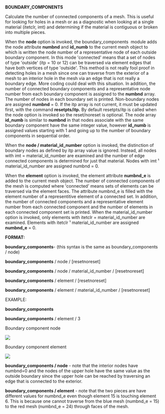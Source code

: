  **BOUNDARY\_COMPONENTS**

  Calculate the number of connected components of a mesh. This is
  useful for looking for holes in a mesh or as a diagnostic when
  looking at a single material (itetclr, imt) and determining if the
  material is contiguous or broken into multiple pieces.
 
  When the **node** option is invoked, the boundary\_components 
  module adds the node attribute **numbnd** and **id\_numb** to the
  current mesh object to which is written the node number of a
  representative node of each outside boundary component. In this mode
  'connected' means that a set of nodes of type 'outside' (itp = 10 or
  12) can be traversed via element edges that have both vertices of
  type 'outside'. This method is not really fool proof in detecting
  holes in a mesh since one can traverse from the exterior of a mesh
  to an interior hole in the mesh via an edge that is not really a
  boundary edge. More coding could deal with this situation. In
  addition, the number of connected boundary components and a
  representative node number from each boundary component is assigned
  to the **numbnd** array. The number of nodes in each boundary set is
  printed. Non-boundary nodes are assigned **numbnd** = 0. If the itp
  array is not current, it must be updated first, with the command
  **resetpts/itp.** By default resetpts/itp is called when the node
  option is invoked so the reset/noreset is optional. The node array
  **id\_numb** is similar to **numbnd** in that nodes associate with
  the same boundary component have the same integer value, however
  **id\_numb** is assigned values starting with 1 and going up to the
  number of boundary components in sequential order.
 
  When the **node / material\_id\_number** option is invoked, the
  distinction of boundary nodes as defined by itp array value is
  ignored. Instead, all nodes with imt = material\_id\_number are
  examined and the number of edge connected components is determined
  for just that material. Nodes with imt ¹ material\_id\_number are
  assigned numbnd = 0.
 
  When the **element** option is invoked, the element attribute
  **numbnd\_e** is added to the current mesh object. The number of
  connected components of the mesh is computed where 'connected' means
  sets of elements can be traversed via the element faces. The
  attribute numbnd\_e is filled with the element number of a
  representitive element of a connected set. In addition, the number
  of connected components and a representative element number from
  each connected component and the number of elements in each
  connected component set is printed. When the material\_id\_number
  option is invoked, only elements with itetclr = material\_id\_number
  are examined. Elements with itetclr ¹ material\_id\_number are
  assigned **numbnd\_e** = 0.

 **FORMAT:**

  **boundary\_components**- (this syntax is the same as
  boundary\_components / node)

  **boundary\_components** / node / [resetnoreset]
 
  **boundary\_components** / node / material\_id\_number /
  [resetnoreset]

  **boundary\_components** / element / [resetnoreset]

  **boundary\_components** / element / material\_id\_number /
  [resetnoreset]

 EXAMPLE:

  **boundary\_components**
 
  **boundary\_components** / element / 3
 

Boundary component node

<img src="https://lanl.github.io/LaGriT/assets/images/boundary_component_node.png"> 

Boundary component element 

<img src="https://lanl.github.io/LaGriT/assets/images/boundary_component_element.png">

**boundary\_components / node** - note that the interior nodes have numbnd=0 and the nodes of the upper hole have the same value as the outside boundary since the upper hole can be reached by traversing an edge that is connected to the exterior.  

 **boundary\_components / element** - note that the two pieces are have different values for numbnd\_e even though element 15 is touching element 6. This is because one cannot traverse from the blue mesh (numbnd\_e = 15) to the red mesh (numbnd\_e = 24) through faces of the mesh.
